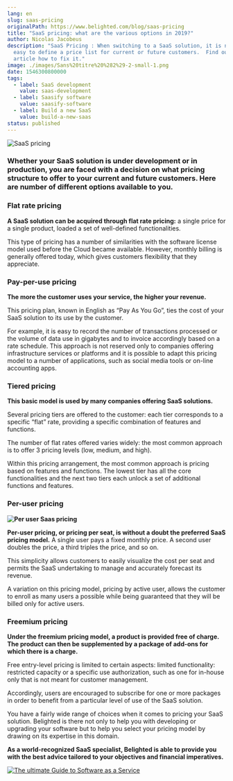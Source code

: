 ```yaml
---
lang: en
slug: saas-pricing
originalPath: https://www.belighted.com/blog/saas-pricing
title: "SaaS pricing: what are the various options in 2019?"
author: Nicolas Jacobeus
description: "SaaS Pricing : When switching to a SaaS solution, it is not always
  easy to define a price list for current or future customers.  Find out in this
  article how to fix it."
image: ./images/Sans%20titre%20%282%29-2-small-1.png
date: 1546300800000
tags:
  - label: SaaS development
    value: saas-development
  - label: Saasify software
    value: saasify-software
  - label: Build a new SaaS
    value: build-a-new-saas
status: published
---
```

![SaaS pricing](/images/legacy/VQ-E617F98CizraEXps7C.png)

### Whether your SaaS solution is under development or in production, you are faced with a decision on what pricing structure to offer to your current and future customers. Here are number of different options available to you.

### **Flat rate pricing**

**A SaaS solution can be acquired through flat rate pricing:** a single price for a single product, loaded a set of well-defined functionalities.

This type of pricing has a number of similarities with the software license model used before the Cloud became available. However, monthly billing is generally offered today, which gives customers flexibility that they appreciate.

### **Pay-per-use pricing**

**The more the customer uses your service, the higher your revenue.**

This pricing plan, known in English as “Pay As You Go”, ties the cost of your SaaS solution to its use by the customer.

For example, it is easy to record the number of transactions processed or the volume of data use in gigabytes and to invoice accordingly based on a rate schedule. This approach is not reserved only to companies offering infrastructure services or platforms and it is possible to adapt this pricing model to a number of applications, such as social media tools or on-line accounting apps.

### **Tiered pricing**

**This basic model is used by many companies offering SaaS solutions.**

Several pricing tiers are offered to the customer: each tier corresponds to a specific “flat” rate, providing a specific combination of features and functions.

The number of flat rates offered varies widely: the most common approach is to offer 3 pricing levels (low, medium, and high).

Within this pricing arrangement, the most common approach is pricing based on features and functions. The lowest tier has all the core functionalities and the next two tiers each unlock a set of additional functions and features.

### **Per-user pricing**

**![Per user Saas pricing](/images/legacy/nQ3rRh36qfQWh5ezQuWvT.png)**

**Per-user pricing, or pricing per seat, is without a doubt the preferred SaaS pricing model.** A single user pays a fixed monthly price. A second user doubles the price, a third triples the price, and so on.

This simplicity allows customers to easily visualize the cost per seat and permits the SaaS undertaking to manage and accurately forecast its revenue.

A variation on this pricing model, pricing by active user, allows the customer to enroll as many users a possible while being guaranteed that they will be billed only for active users.

### **Freemium pricing** 

**Under the freemium pricing model, a product is provided free of charge.  The product can then be supplemented by a package of add-ons for which there is a charge.**

Free entry-level pricing is limited to certain aspects: limited functionality: restricted capacity or a specific use authorization, such as one for in-house only that is not meant for customer management.

Accordingly, users are encouraged to subscribe for one or more packages in order to benefit from a particular level of use of the SaaS solution.

You have a fairly wide range of choices when it comes to pricing your SaaS solution. Belighted is there not only to help you with developing or upgrading your software but to help you select your pricing model by drawing on its expertise in this domain.

**As a world-recognized SaaS specialist, Belighted is able to provide you with the best advice tailored to your objectives and financial imperatives.**

[![The ultimate Guide to Software as a Service](https://no-cache.hubspot.com/cta/default/1684659/0b551323-0d58-4d8c-882c-e42a03a01459.png)](https://cta-redirect.hubspot.com/cta/redirect/1684659/0b551323-0d58-4d8c-882c-e42a03a01459)
